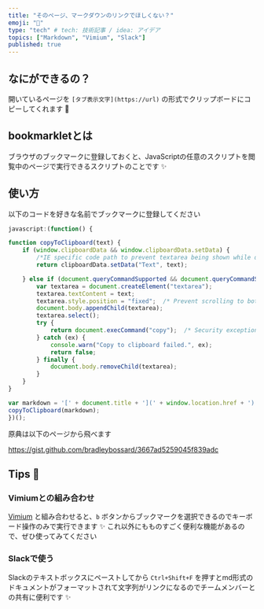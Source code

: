 ```yaml
---
title: "そのページ、マークダウンのリンクでほしくない？"
emoji: "📎"
type: "tech" # tech: 技術記事 / idea: アイデア
topics: ["Markdown", "Vimium", "Slack"]
published: true
---
```


## なにができるの？

開いているページを `[タブ表示文字](https://url)` の形式でクリップボードにコピーしてくれます 📎

## bookmarkletとは

ブラウザのブックマークに登録しておくと、JavaScriptの任意のスクリプトを閲覧中のページで実行できるスクリプトのことです ✨

## 使い方

以下のコードを好きな名前でブックマークに登録してください

```js
javascript:(function() {

function copyToClipboard(text) {
    if (window.clipboardData && window.clipboardData.setData) {
        /*IE specific code path to prevent textarea being shown while dialog is visible.*/
        return clipboardData.setData("Text", text);

    } else if (document.queryCommandSupported && document.queryCommandSupported("copy")) {
        var textarea = document.createElement("textarea");
        textarea.textContent = text;
        textarea.style.position = "fixed";  /* Prevent scrolling to bottom of page in MS Edge.*/
        document.body.appendChild(textarea);
        textarea.select();
        try {
            return document.execCommand("copy");  /* Security exception may be thrown by some browsers.*/
        } catch (ex) {
            console.warn("Copy to clipboard failed.", ex);
            return false;
        } finally {
            document.body.removeChild(textarea);
        }
    }
}

var markdown = '[' + document.title + '](' + window.location.href + ')';
copyToClipboard(markdown);
})();
```

原典は以下のページから飛べます

https://gist.github.com/bradleybossard/3667ad5259045f839adc

## Tips 💪

### Vimiumとの組み合わせ

[Vimium](https://chrome.google.com/webstore/detail/vimium/dbepggeogbaibhgnhhndojpepiihcmeb) と組み合わせると、`b` ボタンからブックマークを選択できるのでキーボード操作のみで実行できます ✨
これ以外にもものすごく便利な機能があるので、ぜひ使ってみてください

### Slackで使う

Slackのテキストボックスにペーストしてから `Ctrl+Shift+F` を押すとmd形式のドキュメントがフォーマットされて文字列がリンクになるのでチームメンバーとの共有に便利です ✨

